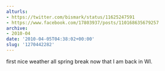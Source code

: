```yaml
---
alturls:
- https://twitter.com/bismark/status/11625247591
- https://www.facebook.com/17803937/posts/110168635679257
archive:
- 2010-04
date: '2010-04-05T04:38:02+00:00'
slug: '1270442282'
---
```


first nice weather all spring break now that I am back in WI.

